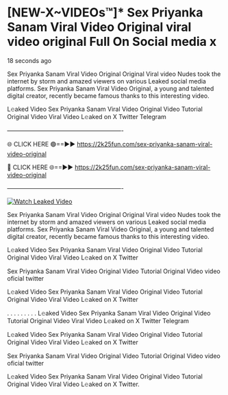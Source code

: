 # [NEW-X~VIDEOs™]* Sex Priyanka Sanam Viral Video Original viral video original Full On Social media x

18 seconds ago

Sex Priyanka Sanam Viral Video Original Original Viral video Nudes took the internet by storm and amazed viewers on various Leaked social media platforms. Sex Priyanka Sanam Viral Video Original, a young and talented digital creator, recently became famous thanks to this interesting video.

L𝚎aked Video Sex Priyanka Sanam Viral Video Original Video Tutorial Original Video Viral Video L𝚎aked on X Twitter Telegram

———————————————————-

🌐 CLICK HERE 🟢==►► https://2k25fun.com/sex-priyanka-sanam-viral-video-original

🔴 CLICK HERE 🌐==►► https://2k25fun.com/sex-priyanka-sanam-viral-video-original

———————————————————-

[![Watch Leaked Video](https://miro.medium.com/v2/resize:fit:828/format:webp/1*cilzJN44JGOrTw9NJCrNHA.gif "Watch Leaked Video")](https://2k25fun.com/sex-priyanka-sanam-viral-video-original)

Sex Priyanka Sanam Viral Video Original Original Viral video Nudes took the internet by storm and amazed viewers on various Leaked social media platforms. Sex Priyanka Sanam Viral Video Original, a young and talented digital creator, recently became famous thanks to this interesting video.

L𝚎aked Video Sex Priyanka Sanam Viral Video Original Video Tutorial Original Video Viral Video L𝚎aked on X Twitter

Sex Priyanka Sanam Viral Video Original Video Tutorial Original Video video oficial twitter

L𝚎aked Video Sex Priyanka Sanam Viral Video Original Video Tutorial Original Video Viral Video L𝚎aked on X Twitter

. . . . . . . . . L𝚎aked Video Sex Priyanka Sanam Viral Video Original Video Tutorial Original Video Viral Video L𝚎aked on X Twitter Telegram

L𝚎aked Video Sex Priyanka Sanam Viral Video Original Video Tutorial Original Video Viral Video L𝚎aked on X Twitter

Sex Priyanka Sanam Viral Video Original Video Tutorial Original Video video oficial twitter

L𝚎aked Video Sex Priyanka Sanam Viral Video Original Video Tutorial Original Video Viral Video L𝚎aked on X Twitter.